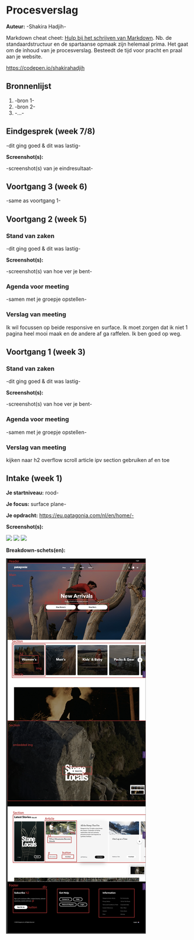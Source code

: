 # Procesverslag
**Auteur:** -Shakira Hadjih-

Markdown cheat cheet: [Hulp bij het schrijven van Markdown](https://github.com/adam-p/markdown-here/wiki/Markdown-Cheatsheet). Nb. de standaardstructuur en de spartaanse opmaak zijn helemaal prima. Het gaat om de inhoud van je procesverslag. Besteedt de tijd voor pracht en praal aan je website.

https://codepen.io/shakirahadjih

## Bronnenlijst
1. -bron 1-
2. -bron 2-
3. -...-



## Eindgesprek (week 7/8)

-dit ging goed & dit was lastig-

**Screenshot(s):**

-screenshot(s) van je eindresultaat-



## Voortgang 3 (week 6)

-same as voortgang 1-



## Voortgang 2 (week 5)

### Stand van zaken

-dit ging goed & dit was lastig-

**Screenshot(s):**






-screenshot(s) van hoe ver je bent-

### Agenda voor meeting

-samen met je groepje opstellen-

### Verslag van meeting

Ik wil focussen op beide responsive en surface. Ik moet zorgen dat ik niet 1 pagina heel mooi maak en de andere af ga raffelen. Ik ben goed op weg.

## Voortgang 1 (week 3)

### Stand van zaken

-dit ging goed & dit was lastig-

**Screenshot(s):**

-screenshot(s) van hoe ver je bent-

### Agenda voor meeting

-samen met je groepje opstellen-

### Verslag van meeting

kijken naar h2
overflow scroll
article ipv section gebruiken af en toe


## Intake (week 1)

**Je startniveau:** rood-

**Je focus:** surface plane-

**Je opdracht:** https://eu.patagonia.com/nl/en/home/-

**Screenshot(s):**

<img src="images/Schermafbeelding%202020-09-03%20om%2013.23.54.png">
<img src="images/Schermafbeelding%202020-09-03%20om%2013.23.59.png">
<img src="images/Schermafbeelding%202020-09-03%20om%2013.24.04.png">

**Breakdown-schets(en):**

<img src="images/Schermafbeelding%202020-09-03%20om%2014.08.36.png">
